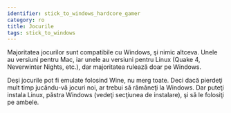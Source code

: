 ```yaml
---
identifier: stick_to_windows_hardcore_gamer
category: ro
title: Jocurile
tags: stick_to_windows
---
```


Majoritatea jocurilor sunt compatibile cu Windows, şi nimic altceva.
Unele au versiuni pentru Mac, iar unele au versiuni pentru Linux (Quake 4,
Neverwinter Nights, etc.), dar majoritatea rulează doar pe Windows.

Deşi jocurile pot fi emulate folosind Wine, nu merg toate. Deci dacă
pierdeţi mult timp jucându-vă jocuri noi, ar trebui să rămâneţi la Windows.
Dar puteţi instala Linux, păstra Windows (vedeţi secţiunea de instalare),
şi să le folosiţi pe ambele.

